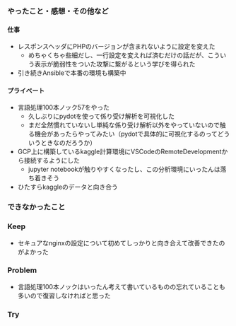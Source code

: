 ### やったこと・感想・その他など

#### 仕事

- レスポンスヘッダにPHPのバージョンが含まれないように設定を変えた
  - めちゃくちゃ些細だし、一行設定を変えれば済むだけの話だが、こういう表示が脆弱性をついた攻撃に繋がるという学びを得られた
- 引き続きAnsibleで本番の環境も構築中

#### プライベート

- 言語処理100本ノック57をやった
  - 久しぶりにpydotを使って係り受け解析を可視化した
  - まだ全然慣れていないし単純な係り受け解析以外をやっていないので触る機会があったらやってみたい（pydotで具体的に可視化するのってどういうときなのだろうか）
- GCP上に構築しているkaggle計算環境にVSCodeのRemoteDevelopmentから接続するようにした
  - jupyter notebookが触りやすくなったし、この分析環境にいったんは落ち着きそう
- ひたすらkaggleのデータと向き合う

### できなかったこと



### Keep

- セキュアなnginxの設定について初めてしっかりと向き合えて改善できたのがよかった


### Problem

- 言語処理100本ノックはいったん考えて書いているものの忘れていることも多いので復習しなければと思った


### Try

